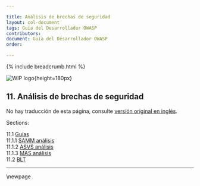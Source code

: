 ```yaml
---

title: Análisis de brechas de seguridad
layout: col-document
tags: Guía del Desarrollador OWASP
contributors:
document: Guía del Desarrollador OWASP
order:

---
```


{% include breadcrumb.html %}

![WIP logo](../../../assets/images/dg_wip.png "Trabajo en curso"){height=180px}

## 11. Análisis de brechas de seguridad

No hay traducción de esta página, consulte [versión original en inglés][release1300].

Sections:

11.1 [Guías](#guías)  
11.1.1 [SAMM análisis](#samm-análisis)  
11.1.2 [ASVS análisis](#asvs-análisis)  
11.1.3 [MAS análisis](#mas-análisis)  
11.2 [BLT](#blt)  

----

[release1300]: https://github.com/OWASP/www-project-developer-guide/blob/main/release/13-security-gap-analysis/toc.md

\newpage
